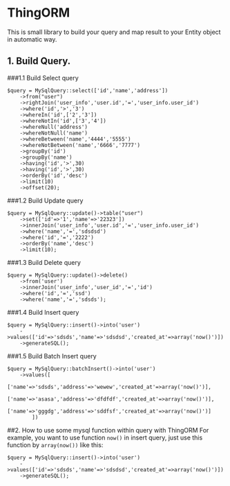 # ThingORM
This is small library to build your query and map result to your Entity object in automatic way.

## 1. Build Query.
###1.1 Build Select query
```
$query = MySqlQuery::select(['id','name','address'])
    ->from("user")
    ->rightJoin('user_info','user.id','=','user_info.user_id')
    ->where('id','>','3')
    ->whereIn('id',['2','3'])
    ->whereNotIn('id',['3','4'])
    ->whereNull('address')
    ->whereNotNull('name')
    ->whereBetween('name','4444','5555')
    ->whereNotBetween('name','6666','7777')
    ->groupBy('id')
    ->groupBy('name')
    ->having('id','>',30)
    ->having('id','>',30)
    ->orderBy('id','desc')
    ->limit(10)
    ->offset(20);
```
###1.2 Build Update query
```
$query = MySqlQuery::update()->table("user")
    ->set(['id'=>'1','name'=>'22323'])
    ->innerJoin('user_info','user.id','=','user_info.user_id')
    ->where('name','=','sdsdsd')
    ->where('id','=','2222')
    ->orderBy('name','desc')
    ->limit(10);
```
###1.3 Build Delete query
```
$query = MySqlQuery::update()->delete()
    ->from('user')
    ->innerJoin('user_info','user_id','=','id')
    ->where('id','=','ssd')
    ->where('name','=','sdsds');
```
###1.4 Build Insert query
```
$query = MySqlQuery::insert()->into('user')
    ->values(['id'=>'sdsds','name'=>'sdsdsd','created_at'=>array('now()')])
    ->generateSQL();
```

###1.5 Build Batch Insert query
```
$query = MySqlQuery::batchInsert()->into('user')
    ->values([
        ['name'=>'sdsds','address'=>'wewew','created_at'=>array('now()')],
        ['name'=>'asasa','address'=>'dfdfdf','created_at'=>array('now()')],
        ['name'=>'gggdg','address'=>'sddfsf','created_at'=>array('now()')]
        ])
```
##2. How to use some mysql function within query with ThingORM
For example, you want to use function ```now()``` in insert query, just use this function by ```array(now())``` like this:
```
$query = MySqlQuery::insert()->into('user')
    ->values(['id'=>'sdsds','name'=>'sdsdsd','created_at'=>array('now()')])
    ->generateSQL();
```
